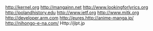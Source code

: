 http://kernel.org http://mangainn.net http://www.lookingforlyrics.org http://polandhistory.edu http://www.ietf.org http://www.mitk.org http://developer.arm.com http://eures.http://anime-manga.jp/ http://nihongo-e-na.com/ 
Http://jlpt.jp
 
